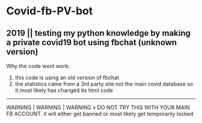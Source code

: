 # Covid-fb-PV-bot
2019 || testing my python knowledge by making a private covid19 bot using fbchat (unknown version)
-----------------------------------------------------------------------------
Why the code wont work:
1) this code is using an old version of fbchat
2) the statistics came from a 3rd party site not the main covid database so it most likely has changed its html code 
-----------------------------------------------------------------------------
WARNING  |
WARNING  |
WARNING  v
DO NOT TRY THIS WITH YOUR MAIN FB ACCOUNT.
it will either get banned or most likely get temporarily locked 
